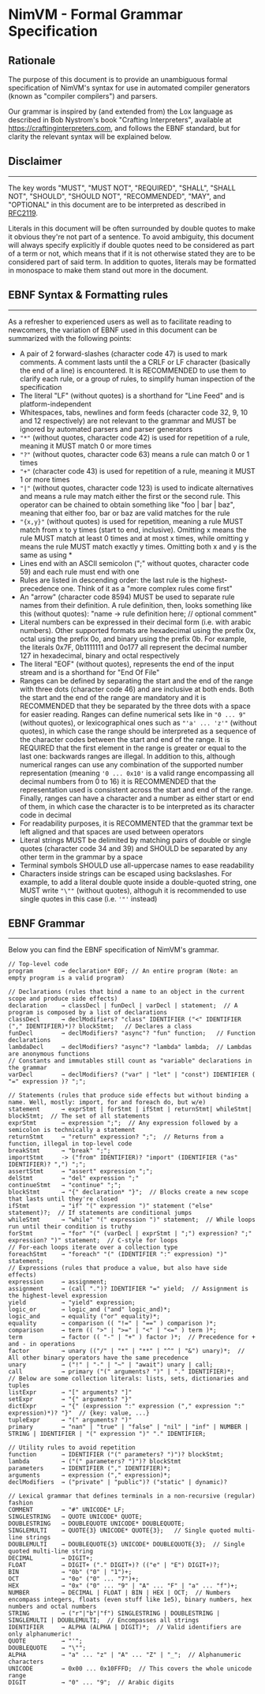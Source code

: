 # NimVM - Formal Grammar Specification

## Rationale
The purpose of this document is to provide an unambiguous formal specification of NimVM's syntax for use in automated
compiler generators (known as "compiler compilers") and parsers.

Our grammar is inspired by (and extended from) the Lox language as described in Bob Nystrom's book "Crafting Interpreters", 
available at https://craftinginterpreters.com, and follows the EBNF standard, but for clarity the relevant syntax will
be explained below.

## Disclaimer
----------------------------------------------
The key words "MUST", "MUST NOT", "REQUIRED", "SHALL", "SHALL NOT", "SHOULD", "SHOULD NOT", "RECOMMENDED", "MAY", and
"OPTIONAL" in this document are to be interpreted as described in [RFC2119](https://datatracker.ietf.org/doc/html/rfc2119).

Literals in this document will be often surrounded by double quotes to make it obvious they're not part of a sentence. To
avoid ambiguity, this document will always specify explicitly if double quotes need to be considered as part of a term or not,
which means that if it is not otherwise stated they are to be considered part of said term. In addition to quotes, literals
may be formatted in monospace to make them stand out more in the document.

## EBNF Syntax & Formatting rules
----------------------------------------------
As a refresher to experienced users as well as to facilitate reading to newcomers, the variation of EBNF used in this
document can be summarized with the following points:
- A pair of 2 forward-slashes (character code 47) is used to mark comments. A comment lasts until the
  a CRLF or LF character (basically the end of a line) is encountered. It is RECOMMENDED to use 
  them to clarify each rule, or a group of rules, to simplify human inspection of the specification
- The literal "LF" (without quotes) is a shorthand for "Line Feed" and is platform-independent
- Whitespaces, tabs, newlines and form feeds (character code 32, 9, 10 and 12 respectively) are not 
  relevant to the grammar and MUST be ignored by automated parsers and parser generators
- `"*"` (without quotes, character code 42) is used for repetition of a rule, meaning it MUST match 0 or more times
- `"?"` (without quotes, character code 63) means a rule can match 0 or 1 times
- `"+"` (character code 43) is used for repetition of a rule, meaning it MUST 1 or more times
- `"|"` (without quotes, character code 123) is used to indicate alternatives and means a rule may match either the first or
  the second rule. This operator can be chained to obtain something like "foo | bar | baz", meaning that either
  foo, bar or baz are valid matches for the rule
- `"{x,y}"` (without quotes) is used for repetition, meaning a rule MUST match from x to y times (start to end, inclusive).
  Omitting x means the rule MUST match at least 0 times and at most x times, while omitting y means the rule
  MUST match exactly y times. Omitting both x and y is the same as using *
- Lines end with an ASCII semicolon (";" without quotes, character code 59) and each rule must end with one
- Rules are listed in descending order: the last rule is the highest-precedence one. Think of it as a "more complex rules
  come first"
- An "arrow" (character code 8594) MUST be used to separate rule names from their definition.
  A rule definition, then, looks something like this (without quotes): "name → rule definition here; // optional comment"
- Literal numbers can be expressed in their decimal form (i.e. with arabic numbers). Other supported formats are 
  hexadecimal using the prefix 0x, octal using the prefix 0o, and binary using the prefix 0b. For example,
  the literals 0x7F, 0b1111111 and 0o177 all represent the decimal number 127 in hexadecimal, binary and
  octal respectively
- The literal "EOF" (without quotes), represents the end of the input stream and is a shorthand for "End Of File"
- Ranges can be defined by separating the start and the end of the range with three dots (character code 46) and
  are inclusive at both ends. Both the start and the end of the range are mandatory and it is RECOMMENDED that they
  be separated by the three dots with a space for easier reading. Ranges can define numerical sets like in `"0 ... 9"` (without quotes),
  or lexicographical ones such as `"'a' ... 'z'"` (without quotes), in which case the range should be interpreted as a sequence of the 
  character codes between the start and end of the range. It is REQUIRED that the first element in the range is greater
  or equal to the last one: backwards ranges are illegal. In addition to this, although numerical ranges can use any 
  combination of the supported number representation (meaning `'0 ... 0x10'` is a valid range encompassing all decimal
  numbers from 0 to 16) it is RECOMMENDED that the representation used is consistent across the start and end of the range.
  Finally, ranges can have a character and a number as either start or end of them, in which case the character is to be
  interpreted as its character code in decimal
 - For readability purposes, it is RECOMMENTED that the grammar text be left aligned and that spaces are used between
   operators
 - Literal strings MUST be delimited by matching pairs of double or single quotes (character code 34 and 39) and SHOULD be separated
   by any other term in the grammar by a space
 - Terminal symbols SHOULD use all-uppercase names to ease readability
 - Characters inside strings can be escaped using backslashes. For example, to add a literal double quote inside a double-quoted string, one MUST
   write `"\""` (without quotes), althoguh it is recommended to use single quotes in this case (i.e. `'"'` instead)

## EBNF Grammar
----------------------------------------------
Below you can find the EBNF specification of NimVM's grammar.

```   
// Top-level code
program        → declaration* EOF; // An entire program (Note: an empty program is a valid program)

// Declarations (rules that bind a name to an object in the current scope and produce side effects)
declaration    → classDecl | funDecl | varDecl | statement;  // A program is composed by a list of declarations
classDecl      → declModifiers? "class" IDENTIFIER ("<" IDENTIFIER ("," IDENTIFIER)*)? blockStmt;   // Declares a class
funDecl        → declModifiers? "async"? "fun" function;   // Function declarations
lambdaDecl     → declModifiers? "async"? "lambda" lambda;  // Lambdas are anonymous functions
// Constants and immutables still count as "variable" declarations in the grammar
varDecl        → declModifiers? ("var" | "let" | "const") IDENTIFIER ( "=" expression )? ";";

// Statements (rules that produce side effects but without binding a name. Well, mostly: import, for and foreach do, but w/e)
statement      → exprStmt | forStmt | ifStmt | returnStmt| whileStmt| blockStmt;  // The set of all statements
exprStmt       → expression ";";  // Any expression followed by a semicolon is technically a statement
returnStmt     → "return" expression? ";";  // Returns from a function, illegal in top-level code
breakStmt      → "break" ";";
importStmt     -> ("from" IDENTIFIER)? "import" (IDENTIFIER ("as" IDENTIFIER)? ",") ";";
assertStmt     → "assert" expression ";";
delStmt        → "del" expression ";"
continueStmt   → "continue" ";";
blockStmt      → "{" declaration* "}";  // Blocks create a new scope that lasts until they're closed
ifStmt         → "if" "(" expression ")" statement ("else" statement)?;  // If statements are conditional jumps
whileStmt      → "while" "(" expression ")" statement;  // While loops run until their condition is truthy
forStmt        → "for" "(" (varDecl | exprStmt | ";") expression? ";" expression? ")" statement;  // C-style for loops
// For-each loops iterate over a collection type
foreachStmt    → "foreach" "(" (IDENTIFIER ":" expression) ")" statement;
// Expressions (rules that produce a value, but also have side effects)
expression     → assignment;
assignment     → (call ".")? IDENTIFIER "=" yield;  // Assignment is the highest-level expression
yield          → "yield" expression;
logic_or       → logic_and ("and" logic_and)*;
logic_and      → equality ("or" equality)*;
equality       → comparison (( "!=" | "==" ) comparison )*;
comparison     → term (( ">" | ">=" | "<" | "<=" ) term )*;
term           → factor (( "-" | "+" ) factor )*;  // Precedence for + and - in operations
factor         → unary (("/" | "*" | "**" | "^" | "&") unary)*;  // All other binary operators have the same precedence
unary          → ("!" | "-" | "~" | "await") unary | call;
call           → primary ("(" arguments? ")" | "." IDENTIFIER)*;
// Below are some collection literals: lists, sets, dictionaries and tuples
listExpr       → "[" arguments? "]"
setExpr        → "{" arguments? "}"
dictExpr       → "{" (expression ":" expression ("," expression ":" expression)*)? "}"  // {key: value, ...}
tupleExpr      → "(" arguments? ")"
primary        → "nan" | "true" | "false" | "nil" | "inf" | NUMBER | STRING | IDENTIFIER | "(" expression ")" "." IDENTIFIER;

// Utility rules to avoid repetition
function       → IDENTIFIER ("(" parameters? ")")? blockStmt;
lambda         → ("(" parameters? ")")? blockStmt
parameters     → IDENTIFIER ("," IDENTIFIER)*;
arguments      → expression ("," expression)*;
declModifiers  → ("private" | "public")? ("static" | dynamic)?

// Lexical grammar that defines terminals in a non-recursive (regular) fashion
COMMENT        → "#" UNICODE* LF;
SINGLESTRING   → QUOTE UNICODE* QUOTE;
DOUBLESTRING   → DOUBLEQUOTE UNICODE* DOUBLEQUOTE;
SINGLEMULTI    → QUOTE{3} UNICODE* QUOTE{3};   // Single quoted multi-line strings
DOUBLEMULTI    → DOUBLEQUOTE{3} UNICODE* DOUBLEQUOTE{3};  // Single quoted multi-line string
DECIMAL        → DIGIT+;
FLOAT          → DIGIT+ ("." DIGIT+)? (("e" | "E") DIGIT+)?;
BIN            → "0b" ("0" | "1")+;
OCT            → "0o" ("0" ... "7")+;
HEX            → "0x" ("0" ... "9" | "A" ... "F" | "a" ... "f")+;
NUMBER         → DECIMAL | FLOAT | BIN | HEX | OCT;  // Numbers encompass integers, floats (even stuff like 1e5), binary numbers, hex numbers and octal numbers
STRING         → ("r"|"b"|"f") SINGLESTRING | DOUBLESTRING | SINGLEMULTI | DOUBLEMULTI;  // Encompasses all strings
IDENTIFIER     → ALPHA (ALPHA | DIGIT)*;  // Valid identifiers are only alphanumeric!
QUOTE          → "'";
DOUBLEQUOTE    → "\"";
ALPHA          → "a" ... "z" | "A" ... "Z" | "_";  // Alphanumeric characters
UNICODE        → 0x00 ... 0x10FFFD;  // This covers the whole unicode range
DIGIT          → "0" ... "9";  // Arabic digits
```
